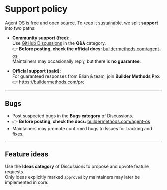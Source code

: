 # Support policy

Agent OS is free and open source. To keep it sustainable, we split **support** into two paths:

- **Community support (free):**  
  Use [GitHub Discussions](https://github.com/buildermethods/agent-os/discussions) in the **Q&A** category.  
  👉 **Before posting, check the official docs:** [buildermethods.com/agent-os](https://buildermethods.com/agent-os)  
  Maintainers may occasionally reply, but there is **no guarantee**.

- **Official support (paid):**  
  For guaranteed responses from Brian & team, join **Builder Methods Pro**:  
  👉 https://buildermethods.com/pro

---

## Bugs
- Post suspected bugs in the **Bugs category** of Discussions.  
- 👉 **Before posting, check the docs:** [buildermethods.com/agent-os](https://buildermethods.com/agent-os)  
- Maintainers may promote confirmed bugs to Issues for tracking and fixes.

---

## Feature ideas
Use the **Ideas category** of Discussions to propose and upvote feature requests.  
Only ideas explicitly marked `approved` by maintainers may later be implemented in core.
